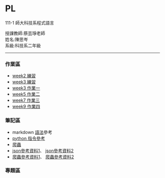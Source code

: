 # PL
111-1 師大科技系程式語言
<div>授課教師:蔡芸琤老師</div>
<div>姓名:陳思岑</div>
<div>系級:科技系二年級</div>

<hr></hr>



<h3>作業區</h3>
<ul>
  <li>
      <a href="https://github.com/ssutsen/PL/blob/main/week2.ipynb">week2 練習</a>
  </li>
  <li>
      <a href="https://github.com/ssutsen/PL/blob/main/week3.ipynb">week3 練習</a>
  </li>
  <li>
      <a href="https://github.com/ssutsen/PL/blob/main/w3-hw.ipynb">week3 作業一</a>
  </li>
  <li>
      <a href="https://github.com/ssutsen/PL/blob/main/week5-json.ipynb">week5 作業二</a>
  </li>
  <li>
    <a href="https://github.com/ssutsen/PL/blob/main/week7.ipynb">week7 作業三</a>
  </li>
  <li>
    <a href="https://medium.com/@babe920604/d70931fe8a2f">week9 作業四</a>
  </li>

</ul>

<h3>筆記區</h3>
<ul>
  <li>markdown <a href="https://www.w3schools.com/html/default.asp">語法</a>參考</li>
  <li><a href="https://www.geeksforgeeks.org/python-programming-language/">python 指令參考</a></li>
  <li><a href="https://leemeng.tw/practical-pandas-tutorial-for-aspiring-data-scientists.html">爬蟲</a></li>
  <li>
      <a href="https://book.whsh.tc.edu.tw/books/python%E6%95%99%E5%AD%B8/page/pythonjson-2-youbike-20-ibike">json參考資料1</a>、
      <a href="https://www.delftstack.com/zh-tw/howto/python/python-get-json-from-url/">json參考資料2</a>
  </li>
  <li>
    <a href="https://ithelp.ithome.com.tw/articles/10202121">爬蟲參考資料1</a>、
    <a href="https://medium.com/@ethan.chen927/python-%E6%8A%93%E5%8F%96ptt%E4%B8%8A%E7%9A%84%E8%B3%87%E6%96%99%E4%B8%A6%E5%AD%98%E5%85%A5pandas-dataframe%E4%B8%AD-%E4%B8%A6%E8%BC%B8%E5%87%BA%E7%82%BA%E6%96%87%E5%AD%97%E6%AA%94-%E4%BB%A5%E5%85%AB%E5%8D%A6%E6%9D%BF%E7%82%BA%E4%BE%8B-3e291d51a723">爬蟲參考資料2</a>
</ul>

<h3>專題區</h3>